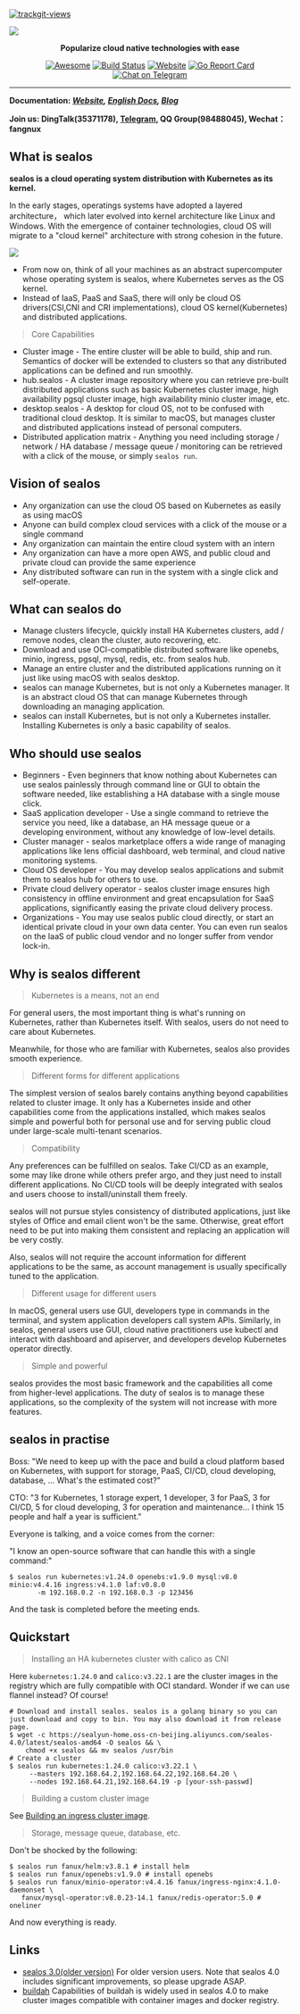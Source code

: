 <a href="https://trackgit.com">
  <img src="https://us-central1-trackgit-analytics.cloudfunctions.net/token/ping/kexrkhvqjlzkdiap4zke" alt="trackgit-views" />
</a>

![](https://socialify.git.ci/labring/sealos/image?description=1&descriptionEditable=Cloud%20OS%20distribution%20with%20Kubernetes%20as%20kernel.%20Practise%20cloud%20native%20like%20using%20macOS!&font=Source%20Code%20Pro&forks=1&language=1&pattern=Charlie%20Brown&stargazers=1&theme=Light)

<div align="center">
  <p>
    <b>Popularize cloud native technologies with ease</b>
  </p>
  <p>

[![Awesome](https://cdn.rawgit.com/sindresorhus/awesome/d7305f38d29fed78fa85652e3a63e154dd8e8829/media/badge.svg)](https://github.com/labring/sealos)
[![Build Status](https://github.com/labring/sealos/actions/workflows/release.yml/badge.svg)](https://github.com/labring/sealos/actions)
[![Website](https://img.shields.io/website?url=https%3A%2F%2Fpostwoman.io&logo=Postwoman)](https://sealyun.com)
[![Go Report Card](https://goreportcard.com/badge/github.com/labring/sealos)](https://goreportcard.com/report/github.com/labring/sealos)
[![Chat on Telegram](https://img.shields.io/badge/chat-Telegram-blueviolet?logo=Telegram)](https://t.me/gsealyun)

  </p>
</div>

---

**Documentation: _[Website](https://www.sealyun.com), [English Docs](/README_en.md), [Blog](https://fuckcloudnative.io)_**

**Join us: DingTalk(35371178), [Telegram](https://t.me/gsealyun), QQ Group(98488045), Wechat：fangnux**

## What is sealos

**sealos is a cloud operating system distribution with Kubernetes as its kernel.**

In the early stages, operatings systems have adopted a layered architecture， which later evolved into kernel architecture like Linux and Windows. With the emergence of container technologies, cloud OS will migrate to a "cloud kernel" architecture with strong cohesion in the future.

![](https://user-images.githubusercontent.com/8912557/170530230-16ad5607-700c-436a-930c-663e800cbf6e.png)

- From now on, think of all your machines as an abstract supercomputer whose operating system is sealos, where Kubernetes serves as the OS kernel.
- Instead of IaaS, PaaS and SaaS, there will only be cloud OS drivers(CSI,CNI and CRI implementations), cloud OS kernel(Kubernetes) and distributed applications.

> Core Capabilities

- Cluster image - The entire cluster will be able to build, ship and run. Semantics of docker will be extended to clusters so that any distributed applications can be defined and run smoothly.
- hub.sealos - A cluster image repository where you can retrieve pre-built distributed applications such as basic Kubernetes cluster image, high availability pgsql cluster image, high availability minio cluster image, etc.
- desktop.sealos - A desktop for cloud OS, not to be confused with traditional cloud desktop. It is similar to macOS, but manages cluster and distributed applications instead of personal computers.
- Distributed application matrix - Anything you need including storage / network / HA database / message queue / monitoring can be retrieved with a click of the mouse, or simply `sealos run`.

## Vision of sealos

- Any organization can use the cloud OS based on Kubernetes as easily as using macOS
- Anyone can build complex cloud services with a click of the mouse or a single command
- Any organization can maintain the entire cloud system with an intern
- Any organization can have a more open AWS, and public cloud and private cloud can provide the same experience
- Any distributed software can run in the system with a single click and self-operate.

## What can sealos do

- Manage clusters lifecycle, quickly install HA Kubernetes clusters, add / remove nodes, clean the cluster, auto recovering, etc.
- Download and use OCI-compatible distributed software like openebs, minio, ingress, pgsql, mysql, redis, etc. from sealos hub.
- Manage an entire cluster and the distributed applications running on it just like using macOS with sealos desktop.
- sealos can manage Kubernetes, but is not only a Kubernetes manager. It is an abstract cloud OS that can manage Kubernetes through downloading an managing application.
- sealos can install Kubernetes, but is not only a Kubernetes installer. Installing Kubernetes is only a basic capability of sealos.

## Who should use sealos

- Beginners - Even beginners that know nothing about Kubernetes can use sealos painlessly through command line or GUI to obtain the software needed, like establishing a HA database with a single mouse click.
- SaaS application developer - Use a single command to retrieve the service you need, like a database, an HA message queue or a developing environment, without any knowledge of low-level details.
- Cluster manager - sealos marketplace offers a wide range of managing applications like lens official dashboard, web terminal, and cloud native monitoring systems.
- Cloud OS developer - You may develop sealos applications and submit them to sealos hub for others to use.
- Private cloud delivery operator - sealos cluster image ensures high consistency in offline environment and great encapsulation for SaaS applications, significantly easing the private cloud delivery process.
- Organizations - You may use sealos public cloud directly, or start an identical private cloud in your own data center. You can even run sealos on the IaaS of public cloud vendor and no longer suffer from vendor lock-in.

## Why is sealos different

> Kubernetes is a means, not an end

For general users, the most important thing is what's running on Kubernetes, rather than Kubernetes itself. With sealos, users do not need to care about Kubernetes.

Meanwhile, for those who are familiar with Kubernetes, sealos also provides smooth experience.

> Different forms for different applications

The simplest version of sealos barely contains anything beyond capabilities related to cluster image. It only has a Kubernetes inside and other capabilities come from the applications installed, which makes sealos simple and powerful both for personal use and for serving public cloud under large-scale multi-tenant scenarios.

> Compatibility

Any preferences can be fulfilled on sealos. Take CI/CD as an example, some may like drone while others prefer argo, and they just need to install different applications. No CI/CD tools will be deeply integrated with sealos and users choose to install/uninstall them freely.

sealos will not pursue styles consistency of distributed applications, just like styles of Office and email client won't be the same. Otherwise, great effort need to be put into making them consistent and replacing an application will be very costly.

Also, sealos will not require the account information for different applications to be the same, as account management is usually specifically tuned to the application.

> Different usage for different users

In macOS, general users use GUI, developers type in commands in the terminal, and system application developers call system APIs. Similarly, in sealos, general users use GUI, cloud native practitioners use kubectl and interact with dashboard and apiserver, and developers develop Kubernetes operator directly.

> Simple and powerful

sealos provides the most basic framework and the capabilities all come from higher-level applications. The duty of sealos is to manage these applications, so the complexity of the system will not increase with more features.

## sealos in practise

Boss: "We need to keep up with the pace and build a cloud platform based on Kubernetes, with support for storage, PaaS, CI/CD, cloud developing, database, ... What's the estimated cost?"

CTO: "3 for Kubernetes, 1 storage expert, 1 developer, 3 for PaaS, 3 for CI/CD, 5 for cloud developing, 3 for operation and maintenance... I think 15 people and half a year is sufficient."

Everyone is talking, and a voice comes from the corner:

"I know an open-source software that can handle this with a single command:"

```shell script
$ sealos run kubernetes:v1.24.0 openebs:v1.9.0 mysql:v8.0 minio:v4.4.16 ingress:v4.1.0 laf:v0.8.0
       -m 192.168.0.2 -n 192.168.0.3 -p 123456
```

And the task is completed before the meeting ends.

## Quickstart

> Installing an HA kubernetes cluster with calico as CNI

Here `kubernetes:1.24.0` and `calico:v3.22.1` are the cluster images in the registry which are fully compatible with OCI standard. Wonder if we can use flannel instead? Of course!

```shell script
# Download and install sealos. sealos is a golang binary so you can just download and copy to bin. You may also download it from release page.
$ wget -c https://sealyun-home.oss-cn-beijing.aliyuncs.com/sealos-4.0/latest/sealos-amd64 -O sealos && \
    chmod +x sealos && mv sealos /usr/bin
# Create a cluster
$ sealos run kubernetes:1.24.0 calico:v3.22.1 \
     --masters 192.168.64.2,192.168.64.22,192.168.64.20 \
     --nodes 192.168.64.21,192.168.64.19 -p [your-ssh-passwd]
```

> Building a custom cluster image

See [Building an ingress cluster image](https://github.com/labring/sealos/blob/main/docs/4.0/build-example-ingress-helm.md).

> Storage, message queue, database, etc.

Don't be shocked by the following:

```shell script
$ sealos run fanux/helm:v3.8.1 # install helm
$ sealos run fanux/openebs:v1.9.0 # install openebs
$ sealos run fanux/minio-operator:v4.4.16 fanux/ingress-nginx:4.1.0-daemonset \
   fanux/mysql-operator:v8.0.23-14.1 fanux/redis-operator:5.0 # oneliner
```

And now everything is ready.

## Links

- [sealos 3.0(older version)](https://github.com/labring/sealos/tree/release-v3.3.9#readme) For older version users. Note that sealos 4.0 includes significant improvements, so please upgrade ASAP.
- [buildah](https://github.com/containers/buildah) Capabilities of buildah is widely used in sealos 4.0 to make cluster images compatible with container images and docker registry.
